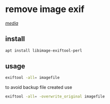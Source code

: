 # remove image exif

*[media](../README.md#media)*

## install

```sh
apt install libimage-exiftool-perl
```

## usage

```sh
exiftool -all= imagefile
```

to avoid backup file created use

```sh
exiftool -all= -overwrite_original imagefile
```
